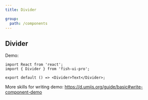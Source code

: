 ```yaml
---
title: Divider

group:
  path: /components
---
```


## Divider

Demo:

```tsx
import React from 'react';
import { Divider } from 'fish-ui-pro';

export default () => <Divider>Text</Divider>;
```

More skills for writing demo: https://d.umijs.org/guide/basic#write-component-demo
